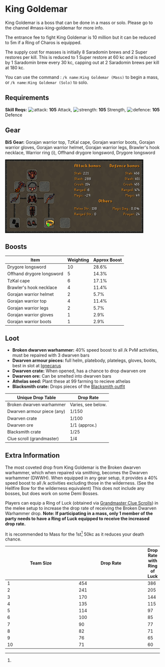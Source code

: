 # King Goldemar

King Goldemar is a boss that can be done in a mass or solo. Please go to the channel #mass-king-goldemar for more info.

The entrance fee to fight King Goldemar is 10 million but it can be reduced to 5m if a Ring of Charos is equipped.

The supply cost for masses is initially 8 Saradomin brews and 2 Super restores per kill. This is reduced to 1 Super restore at 60 kc and is reduced by 1 Saradomin brew every 30 kc, capping out at 2 Saradomin brews per kill at 180 kc.

You can use the command : `/k name:King Goldemar (Mass)` to begin a mass, or `/k name:King Goldemar (Solo)` to solo.

## Requirements

**Skill Reqs:** ![:attack:](https://cdn.discordapp.com/emojis/630911039969427467.png?v=1) **105** Attack, ![:strength:](https://cdn.discordapp.com/emojis/630911040481263617.png?v=1) **105** Strength, ![:defence:](https://cdn.discordapp.com/emojis/630911040393052180.png?v=1) **105** Defence

## Gear

**BiS Gear:** Gorajan warrior top, TzKal cape, Gorajan warrior boots, Gorajan warrior gloves, Gorajan warrior helmet, Gorajan warrior legs, Brawler's hook necklace, Warrior ring (i), Offhand drygore longsword, Drygore longsword

![Best in slot setup with Ring of luck](<../../.gitbook/assets/KG Bis.png>)

## Boosts

| Item                      | Weighting | Approx Boost |
| ------------------------- | --------- | ------------ |
| Drygore longsword         | 10        | 28.6%        |
| Offhand drygore longsword | 5         | 14.3%        |
| TzKal cape                | 6         | 17.1%        |
| Brawler's hook necklace   | 4         | 11.4%        |
| Gorajan warrior helmet    | 2         | 5.7%         |
| Gorajan warrior top       | 4         | 11.4%        |
| Gorajan warrior legs      | 2         | 5.7%         |
| Gorajan warrior gloves    | 1         | 2.9%         |
| Gorajan warrior boots     | 1         | 2.9%         |

## Loot

* **Broken dwarven warhammer:** 40% speed boost to all /k PvM activities, must be repaired with 3 dwarven bars
* **Dwarven armour pieces:** full helm, platebody, platelegs, gloves, boots, best in slot at [Ignecarus](ignecarus.md)
* **Dwarven crate:** When opened, has a chance to drop dwarven ore
* **Dwarven ore:** Can be smelted into dwarven bars
* **Athelas seed:** Plant these at 99 farming to recieve athelas
* **Blacksmith crate:** Drops pieces of the [Blacksmith outfit](https://bso-wiki.oldschool.gg/custom-items/equippables#blacksmith-equipment)

| Unique Drop Table          | Drop Rate          |
| -------------------------- | ------------------ |
| Broken dwarven warhammer   | Varies, see below. |
| Dwarven armour piece (any) | 1/150              |
| Dwarven crate              | 1/100              |
| Dwarven ore                | 1/1 (approx.)      |
| Blacksmith crate           | 1/25               |
| Clue scroll (grandmaster)  | 1/4                |

## Extra Information

The most coveted drop from King Goldemar is the Broken dwarven warhammer, which when repaired via smithing, becomes the Dwarven warhammer (DWWH). When equipped in any gear setup, it provides a 40% speed boost to all /k activities excluding those in the wilderness. (See the Hellfire Bow for the wilderness equivalent) This does not include any bosses, but does work on some Demi Bosses.

Players can equip a Ring of Luck (obtained via [Grandmaster Clue Scrolls](https://bso-wiki.oldschool.gg/custom-items/grandmaster-clues)) in the melee setup to increase the drop rate of receiving the Broken Dwarven Warhammer drop. **Note: If participating in a mass, only 1 member of the party needs to have a Ring of Luck equipped to receive the increased drop rate.**

It is recommended to Mass for the 1st[^1] 50kc as it reduces your death chance.

<table><thead><tr><th width="240">Team Size</th><th width="231.33333333333331">Drop Rate</th><th>Drop Rate with Ring of Luck</th></tr></thead><tbody><tr><td>1</td><td>454</td><td>386</td></tr><tr><td>2</td><td>241</td><td>205</td></tr><tr><td>3</td><td>170</td><td>144</td></tr><tr><td>4</td><td>135</td><td>115</td></tr><tr><td>5</td><td>114</td><td>97</td></tr><tr><td>6</td><td>100</td><td>85</td></tr><tr><td>7</td><td>90</td><td>77</td></tr><tr><td>8</td><td>82</td><td>71</td></tr><tr><td>9</td><td>76</td><td>65</td></tr><tr><td>10</td><td>71</td><td>60</td></tr></tbody></table>

[^1]: 
